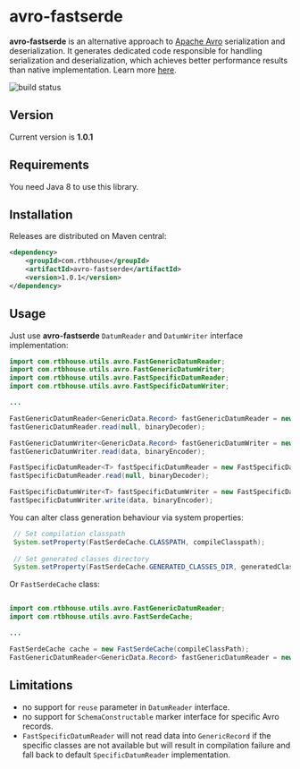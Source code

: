 # avro-fastserde

**avro-fastserde** is an alternative approach to [Apache Avro](http://avro.apache.org/) serialization and deserialization. It generates dedicated code responsible for handling serialization and deserialization, which achieves better performance results than native implementation. Learn more [here](http://techblog.rtbhouse.com/2017/04/18/fast-avro/).  

![build status](https://api.travis-ci.org/RTBHOUSE/avro-fastserde.svg?branch=master)

## Version

Current version is **1.0.1**

## Requirements

You need Java 8 to use this library.

## Installation

Releases are distributed on Maven central:

```xml
<dependency>
    <groupId>com.rtbhouse</groupId>
    <artifactId>avro-fastserde</artifactId>
    <version>1.0.1</version>
</dependency>
```

## Usage

Just use **avro-fastserde** `DatumReader` and `DatumWriter` interface implementation:

```java
import com.rtbhouse.utils.avro.FastGenericDatumReader;
import com.rtbhouse.utils.avro.FastGenericDatumWriter;
import com.rtbhouse.utils.avro.FastSpecificDatumReader;
import com.rtbhouse.utils.avro.FastSpecificDatumWriter;

...

FastGenericDatumReader<GenericData.Record> fastGenericDatumReader = new FastGenericDatumReader<>(writerSchema, readerSchema);
fastGenericDatumReader.read(null, binaryDecoder);

FastGenericDatumWriter<GenericData.Record> fastGenericDatumWriter = new FastGenericDatumWriter<>(schema);
fastGenericDatumWriter.read(data, binaryEncoder);

FastSpecificDatumReader<T> fastSpecificDatumReader = new FastSpecificDatumReader<>(writerSchema, readerSchema);
fastSpecificDatumReader.read(null, binaryDecoder);

FastSpecificDatumWriter<T> fastSpecificDatumWriter = new FastSpecificDatumWriter<>(schema);
fastSpecificDatumWriter.write(data, binaryEncoder);
```

You can alter class generation behaviour via system properties:
```java
 // Set compilation classpath
 System.setProperty(FastSerdeCache.CLASSPATH, compileClasspath);
 
 // Set generated classes directory
 System.setProperty(FastSerdeCache.GENERATED_CLASSES_DIR, generatedClassesDir);
```

Or `FastSerdeCache` class:

```java

import com.rtbhouse.utils.avro.FastGenericDatumReader;
import com.rtbhouse.utils.avro.FastSerdeCache;

...

FastSerdeCache cache = new FastSerdeCache(compileClassPath);
FastGenericDatumReader<GenericData.Record> fastGenericDatumReader = new FastGenericDatumReader<>(writerSchema, readerSchema, cache);
```

## Limitations

- no support for `reuse` parameter in `DatumReader` interface.
- no support for `SchemaConstructable` marker interface for specific Avro records.
- `FastSpecificDatumReader` will not read data into `GenericRecord` if the specific classes are not available but will result in compilation failure and fall back to default `SpecificDatumReader` implementation.
